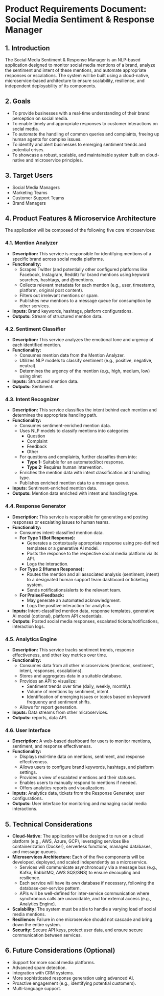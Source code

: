 # Product Requirements Document: Social Media Sentiment & Response Manager

## 1. Introduction

The Social Media Sentiment & Response Manager is an NLP-based application designed to monitor social media mentions of a brand, analyze the sentiment and intent of these mentions, and automate appropriate responses or escalations. The system will be built using a cloud-native, microservice-based architecture to ensure scalability, resilience, and independent deployability of its components.

## 2. Goals

- To provide businesses with a real-time understanding of their brand perception on social media.
- To enable timely and appropriate responses to customer interactions on social media.
- To automate the handling of common queries and complaints, freeing up human agents for complex issues.
- To identify and alert businesses to emerging sentiment trends and potential crises.
- To showcase a robust, scalable, and maintainable system built on cloud-native and microservice principles.

## 3. Target Users

- Social Media Managers
- Marketing Teams
- Customer Support Teams
- Brand Managers

## 4. Product Features & Microservice Architecture

The application will be composed of the following five core microservices:

### 4.1. Mention Analyzer

- **Description:** This service is responsible for identifying mentions of a specific brand across social media platforms.
- **Functionality:**
    - Scrapes Twitter (and potentially other configured platforms like Facebook, Instagram, Reddit) for brand mentions using keyword searches, hashtags, and @mentions.
    - Collects relevant metadata for each mention (e.g., user, timestamp, platform, original post content).
    - Filters out irrelevant mentions or spam.
    - Publishes new mentions to a message queue for consumption by other services.
- **Inputs:** Brand keywords, hashtags, platform configurations.
- **Outputs:** Stream of structured mention data.

### 4.2. Sentiment Classifier

- **Description:** This service analyzes the emotional tone and urgency of each identified mention.
- **Functionality:**
    - Consumes mention data from the Mention Analyzer.
    - Utilizes NLP models to classify sentiment (e.g., positive, negative, neutral).
    - Determines the urgency of the mention (e.g., high, medium, low) using xlnet
- **Inputs:** Structured mention data.
- **Outputs:** Sentiment.

### 4.3. Intent Recognizer

- **Description:** This service classifies the intent behind each mention and determines the appropriate handling path.
- **Functionality:**
    - Consumes sentiment-enriched mention data.
    - Uses NLP models to classify mentions into categories:
        - Question
        - Complaint
        - Feedback
        - Other
    - For questions and complaints, further classifies them into:
        - **Type 1:** Suitable for an automated/bot response.
        - **Type 2:** Requires human intervention.
    - Enriches the mention data with intent classification and handling type.
    - Publishes enriched mention data to a message queue.
- **Inputs:** Sentiment-enriched mention data.
- **Outputs:** Mention data enriched with intent and handling type.

### 4.4. Response Generator

- **Description:** This service is responsible for generating and posting responses or escalating issues to human teams.
- **Functionality:**
    - Consumes intent-classified mention data.
    - **For Type 1 (Bot Response):**
        - Generates a contextually appropriate response using pre-defined templates or a generative AI model.
        - Posts the response to the respective social media platform via its API.
        - Logs the interaction.
    - **For Type 2 (Human Response):**
        - Routes the mention and all associated analysis (sentiment, intent) to a designated human support team dashboard or ticketing system.
        - Sends notifications/alerts to the relevant team.
    - **For Praise/Feedback:**
        - May generate an automated acknowledgment.
        - Logs the positive interaction for analytics.
- **Inputs:** Intent-classified mention data, response templates, generative AI model (optional), platform API credentials.
- **Outputs:** Posted social media responses, escalated tickets/notifications, interaction logs.

### 4.5. Analytics Engine

- **Description:** This service tracks sentiment trends, response effectiveness, and other key metrics over time.
- **Functionality:**
    - Consumes data from all other microservices (mentions, sentiment, intent, responses, escalations).
    - Stores and aggregates data in a suitable database.
    - Provides an API to visualize:
        - Sentiment trends over time (daily, weekly, monthly).
        - Volume of mentions by sentiment, intent.
        <!-- - Response times and resolution rates (for automated and human responses). -->
        - Identification of emerging issues or topics based on keyword frequency and sentiment shifts.
    - Allows for report generation.
- **Inputs:** Data streams from other microservices.
- **Outputs:** reports, data API.

### 4.6. User Interface
- **Description:** A web-based dashboard for users to monitor mentions, sentiment, and response effectiveness.
- **Functionality:**
    - Displays real-time data on mentions, sentiment, and response effectiveness.
    - Allows users to configure brand keywords, hashtags, and platform settings.
    - Provides a view of escalated mentions and their statuses.
    - Enables users to manually respond to mentions if needed.
    - Offers analytics reports and visualizations.
- **Inputs:** Analytics data, tickets from the Response Generator, user configurations.
- **Outputs:** User interface for monitoring and managing social media interactions.

## 5. Technical Considerations

- **Cloud-Native:** The application will be designed to run on a cloud platform (e.g., AWS, Azure, GCP), leveraging services like containerization (Docker), serverless functions, managed databases, and message queues.
- **Microservices Architecture:** Each of the five components will be developed, deployed, and scaled independently as a microservice.
    - Services will communicate asynchronously via a message bus (e.g., Kafka, RabbitMQ, AWS SQS/SNS) to ensure decoupling and resilience.
    - Each service will have its own database if necessary, following the database-per-service pattern.
    - APIs will be well-defined for inter-service communication where synchronous calls are unavoidable, and for external access (e.g., Analytics Engine).
- **Scalability:** The system must be able to handle a varying load of social media mentions.
- **Resilience:** Failure in one microservice should not cascade and bring down the entire system.
- **Security:** Secure API keys, protect user data, and ensure secure communication between services.

## 6. Future Considerations (Optional)

- Support for more social media platforms.
- Advanced spam detection.
- Integration with CRM systems.
- More sophisticated response generation using advanced AI.
- Proactive engagement (e.g., identifying potential customers).
- Multi-language support.
